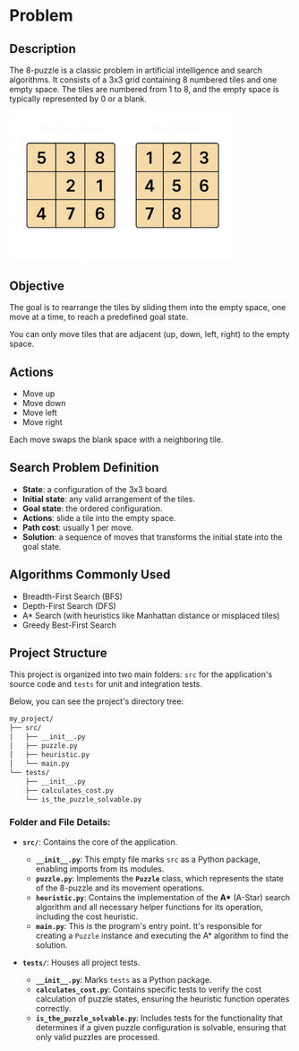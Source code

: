 # Problem

## Description

The 8-puzzle is a classic problem in artificial intelligence and search algorithms. It consists of a 3x3 grid containing 8 numbered tiles and one empty space. The tiles are numbered from 1 to 8, and the empty space is typically represented by 0 or a blank.

<img src="img/puzzle.png" width="400"/>

## Objective

The goal is to rearrange the tiles by sliding them into the empty space, one move at a time, to reach a predefined goal state.

You can only move tiles that are adjacent (up, down, left, right) to the empty space.

## Actions

- Move up
- Move down
- Move left
- Move right

Each move swaps the blank space with a neighboring tile.

## Search Problem Definition

- **State**: a configuration of the 3x3 board.
- **Initial state**: any valid arrangement of the tiles.
- **Goal state**: the ordered configuration.
- **Actions**: slide a tile into the empty space.
- **Path cost**: usually 1 per move.
- **Solution**: a sequence of moves that transforms the initial state into the goal state.

## Algorithms Commonly Used

- Breadth-First Search (BFS)
- Depth-First Search (DFS)
- A* Search (with heuristics like Manhattan distance or misplaced tiles)
- Greedy Best-First Search

## Project Structure

This project is organized into two main folders: `src` for the application's source code and `tests` for unit and integration tests.

Below, you can see the project's directory tree:

```
my_project/
├── src/
│   ├── __init__.py
│   ├── puzzle.py
│   ├── heuristic.py
│   └── main.py
└── tests/
    ├── __init__.py
    ├── calculates_cost.py
    └── is_the_puzzle_solvable.py
```

### Folder and File Details:

  * **`src/`**: Contains the core of the application.

      * **`__init__.py`**: This empty file marks `src` as a Python package, enabling imports from its modules.
      * **`puzzle.py`**: Implements the **`Puzzle`** class, which represents the state of the 8-puzzle and its movement operations.
      * **`heuristic.py`**: Contains the implementation of the **A\*** (A-Star) search algorithm and all necessary helper functions for its operation, including the cost heuristic.
      * **`main.py`**: This is the program's entry point. It's responsible for creating a `Puzzle` instance and executing the A\* algorithm to find the solution.

  * **`tests/`**: Houses all project tests.

      * **`__init__.py`**: Marks `tests` as a Python package.
      * **`calculates_cost.py`**: Contains specific tests to verify the cost calculation of puzzle states, ensuring the heuristic function operates correctly.
      * **`is_the_puzzle_solvable.py`**: Includes tests for the functionality that determines if a given puzzle configuration is solvable, ensuring that only valid puzzles are processed.

